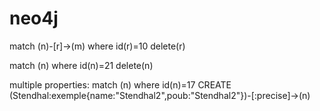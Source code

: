 # neo4j

match (n)-[r]->(m) where id(r)=10 delete(r)

match (n) where id(n)=21
delete(n)

multiple properties:
match (n) where id(n)=17
CREATE (Stendhal:exemple{name:"Stendhal2",poub:"Stendhal2"})-[:precise]->(n)
